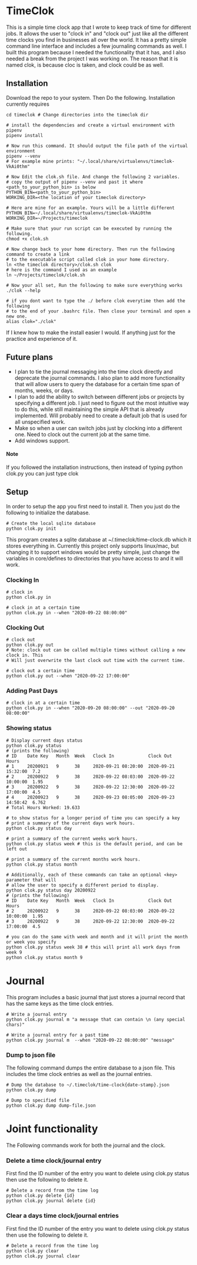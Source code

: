 TimeClok
==========

This is a simple time clock app that I wrote to keep track of time for different jobs. It 
allows the user to "clock in" and "clock out" just like all the different time clocks you 
find in businesses all over the world. It has a pretty simple command line interface and
includes a few journaling commands as well.
I built this program because I needed the functionality that it has, and I also needed a 
break from the project I was working on.
The reason that it is named clok, is because cloc is taken, and clock could be as well.


## Installation
Download the repo to your system. Then Do the following. Installation currently requires
```shell script
cd timeclok # Change directories into the timeclok dir

# install the dependencies and create a virtual environment with pipenv
pipenv install

# Now run this command. It should output the file path of the virtual environment
pipenv --venv
# For example mine prints: "~/.local/share/virtualenvs/timeclok-VkAi0thm"

# Now Edit the clok.sh file. And change the following 2 variables.
# copy the output of pipenv --venv and past it where <path_to_your_python_bin> is below
PYTHON_BIN=<path_to_your_python_bin>
WORKING_DIR=<the location of your timeclok directory>

# Here are mine for an example. Yours will be a little different
PYTHON_BIN=~/.local/share/virtualenvs/timeclok-VkAi0thm
WORKING_DIR=~/Projects/timeclok

# Make sure that your run script can be executed by running the following.
chmod +x clok.sh

# Now change back to your home directory. Then run the following command to create a link
# to the executable script called clok in your home directory.
ln <the timeclok directory>/clok.sh clok
# here is the command I used as an example
ln ~/Projects/timeclok/clok.sh

# Now your all set, Run the following to make sure everything works
./clok --help

# if you dont want to type the ./ before clok everytime then add the following
# to the end of your .bashrc file. Then close your terminal and open a new one.
alias clok="./clok"
```
If I knew how to make the install easier I would. If anything just for the practice and
experience of it.

## Future plans
* I plan to tie the journal messaging into the time clock directly and deprecate the journal
  commands. I also plan to add more functionality that will allow users to query the 
  database for a certain time span of months, weeks, or days.
* I plan to add the ability to switch between different jobs or projects by specifying a
  different job. I just need to figure out the most intuitive way to do this, while still
  maintaining the simple API that is already implemented. Will probably need to create a 
  default job that is used for all unspecified work.
* Make so when a user can switch jobs just by clocking into a different one. Need to clock
  out the current job at the same time. 
* Add windows support.

#### Note
If you followed the installation instructions, then instead of typing python clok.py you 
can just type clok

## Setup
In order to setup the app you first need to install it. Then you just do the following to
initialize the database.

```shell script
# Create the local sqlite database
python clok.py init
```
This program creates a sqlite database at ~/.timeclok/time-clock.db which it stores
everything in. Currently this project only supports linux/mac, but changing it to support 
windows would be pretty simple, just change the variables in core/defines to directories
that you have access to and it will work.

### Clocking In
```shell script
# clock in
python clok.py in

# clock in at a certain time
python clok.py in --when "2020-09-22 08:00:00"
```

### Clocking Out
```shell script
# clock out
python clok.py out
# Note: clock out can be called multiple times without calling a new clock in. This
# Will just overwrite the last clock out time with the current time.

# clock out a certain time
python clok.py out --when "2020-09-22 17:00:00"
```

### Adding Past Days
```shell script
# clock in at a certain time
python clok.py in --when "2020-09-20 08:00:00" --out "2020-09-20 08:00:00"
```

### Showing status
```shell script
# Display current days status
python clok.py status
# (prints the following)
# ID    Date Key   Month  Week   Clock In             Clock Out            Hours 
# 1     20200921   9      38     2020-09-21 08:20:00  2020-09-21 15:32:00  7.2   
# 2     20200922   9      38     2020-09-22 08:03:00  2020-09-22 10:00:00  1.95  
# 3     20200922   9      38     2020-09-22 12:30:00  2020-09-22 17:00:00  4.5   
# 4     20200923   9      38     2020-09-23 08:05:00  2020-09-23 14:50:42  6.762   
# Total Hours Worked: 19.633

# to show status for a longer period of time you can specify a key
# print a summary of the current days work hours.
python clok.py status day 

# print a summary of the current weeks work hours.
python clok.py status week # this is the default period, and can be left out

# print a summary of the current months work hours.
python clok.py status month

# Additionally, each of these commands can take an optional <key> parameter that will
# allow the user to specify a different period to display.
python clok.py status day 20200922
# (prints the following)
# ID    Date Key   Month  Week   Clock In             Clock Out            Hours 
# 2     20200922   9      38     2020-09-22 08:03:00  2020-09-22 10:00:00  1.95  
# 3     20200922   9      38     2020-09-22 12:30:00  2020-09-22 17:00:00  4.5   

# you can do the same with week and month and it will print the month or week you specify
python clok.py status week 38 # this will print all work days from week 9
python clok.py status month 9
```

# Journal
This program includes a basic journal that just stores a journal record that has the same
keys as the time clock entries. 

```shell script
# Write a journal entry
python clok.py journal m "a message that can contain \n (any special chars)"
```
```shell script
# Write a journal entry for a past time
python clok.py journal m  --when "2020-09-22 08:00:00" "message"
```

### Dump to json file
The following command dumps the entire database to a json file. This includes the time clock
entries as well as the journal entries.
```shell script
# Dump the database to ~/.timeclok/time-clock{date-stamp}.json
python clok.py dump 

# Dump to specified file
python clok.py dump dump-file.json
```

# Joint functionality
The Following commands work for both the journal and the clock.

### Delete a time clock/journal entry
First find the ID number of the entry you want to delete using clok.py status
then use the following to delete it.
```shell script
# Delete a record from the time log
python clok.py delete {id}
python clok.py journal delete {id}
```

### Clear a days time clock/journal entries
First find the ID number of the entry you want to delete using clok.py status
then use the following to delete it.
```shell script
# Delete a record from the time log
python clok.py clear
python clok.py journal clear
```

